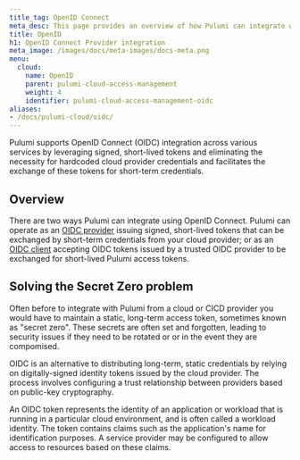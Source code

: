 ```yaml
---
title_tag: OpenID Connect
meta_desc: This page provides an overview of how Pulumi can integrate with OIDC providers
title: OpenID
h1: OpenID Connect Provider integration
meta_image: /images/docs/meta-images/docs-meta.png
menu:
  cloud:
    name: OpenID
    parent: pulumi-cloud-access-management
    weight: 4
    identifier: pulumi-cloud-access-management-oidc
aliases:
- /docs/pulumi-cloud/oidc/
---
```


Pulumi supports OpenID Connect (OIDC) integration across various services by leveraging signed, short-lived tokens and eliminating the necessity for hardcoded cloud provider credentials and facilitates the exchange of these tokens for short-term credentials.

## Overview

There are two ways Pulumi can integrate using OpenID Connect. Pulumi can operate as an [OIDC provider](/docs/pulumi-cloud/oidc/provider/) issuing signed, short-lived tokens that can be exchanged by short-term credentials from your cloud provider; or as an [OIDC client](/docs/pulumi-cloud/oidc/client/) accepting OIDC tokens issued by a trusted OIDC provider to be exchanged for short-lived Pulumi access tokens.

## Solving the Secret Zero problem

Often before to integrate with Pulumi from a cloud or CICD provider you would have to maintain a static, long-term access token, sometimes known as "secret zero". These secrets are often set and forgotten, leading to security issues if they need to be rotated or or in the event they are compomised.

OIDC is an alternative to distributing long-term, static credentials by relying on digitally-signed identity tokens issued by the cloud provider. The process involves configuring a trust relationship between providers based on public-key cryptography.

An OIDC token represents the identity of an application or workload that is running in a particular cloud environment, and is often called a workload identity. The token contains claims such as the application's name for identification purposes. A service provider may be configured to allow access to resources based on these claims.
